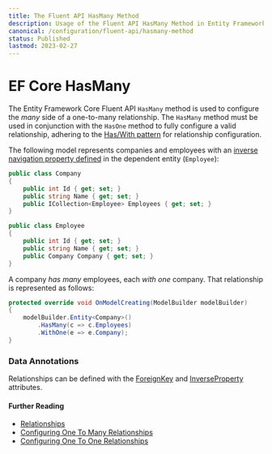 ```yaml
---
title: The Fluent API HasMany Method
description: Usage of the Fluent API HasMany Method in Entity Framework Core
canonical: /configuration/fluent-api/hasmany-method
status: Published
lastmod: 2023-02-27
---
```


# EF Core HasMany

The Entity Framework Core Fluent API `HasMany` method is used to configure the _many_ side of a one-to-many relationship. The `HasMany` method must be used in conjunction with the `HasOne` method to fully configure a valid relationship, adhering to the [Has/With pattern](/configuration/fluent-api/haswith-pattern) for relationship configuration.

The following model represents companies and employees with an [inverse navigation property defined](/configuration/one-to-many-relationship-configuration#inverse-navigation-property) in the dependent entity (`Employee`):

```csharp
public class Company
{
    public int Id { get; set; }
    public string Name { get; set; }
    public ICollection<Employee> Employees { get; set; }
}

public class Employee
{
    public int Id { get; set; }
    public string Name { get; set; }
    public Company Company { get; set; }
}
``` 

A company _has many_ employees, each _with one_ company. That relationship is represented as follows:

```csharp
protected override void OnModelCreating(ModelBuilder modelBuilder)
{
    modelBuilder.Entity<Company>()
        .HasMany(c => c.Employees)
        .WithOne(e => e.Company);
}
```
### Data Annotations

Relationships can be defined with the [ForeignKey](/configuration/data-annotation-attributes/foreignkey-attribute) and [InverseProperty](/configuration/data-annotation-attributes/inverseproperty-attribute) attributes.

#### Further Reading
- [Relationships](/relationships)
- [Configuring One To Many Relationships](/configuration/one-to-many-relationship-configuration)
- [Configuring One To One Relationships](/configuration/one-to-one-relationship-configuration)


